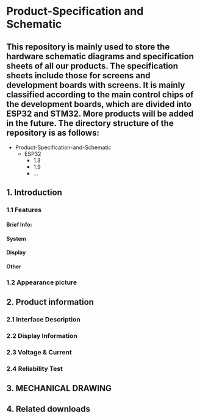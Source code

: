 # Product-Specification and Schematic
 
 ## This repository is mainly used to store the hardware schematic diagrams and specification sheets of all our products. The specification sheets include those for screens and development boards with screens. It is mainly classified according to the main control chips of the development boards, which are divided into ESP32 and STM32. More products will be added in the future. The directory structure of the repository is as follows:
* Product-Specification-and-Schematic
  * ESP32
    * 1.3
    * 1.9
    * ... 
## 1. Introduction	
 ### 1.1 Features
 #### Brief Info:
 #### System
 #### Display
 #### Other
 ###  1.2 Appearance picture	
## 2. Product information	
 ### 2.1 Interface Description	
 ### 2.2 Display Information	
 ### 2.3 Voltage & Current	
 ###  2.4 Reliability Test	
## 3. MECHANICAL DRAWING	
## 4. Related downloads	
